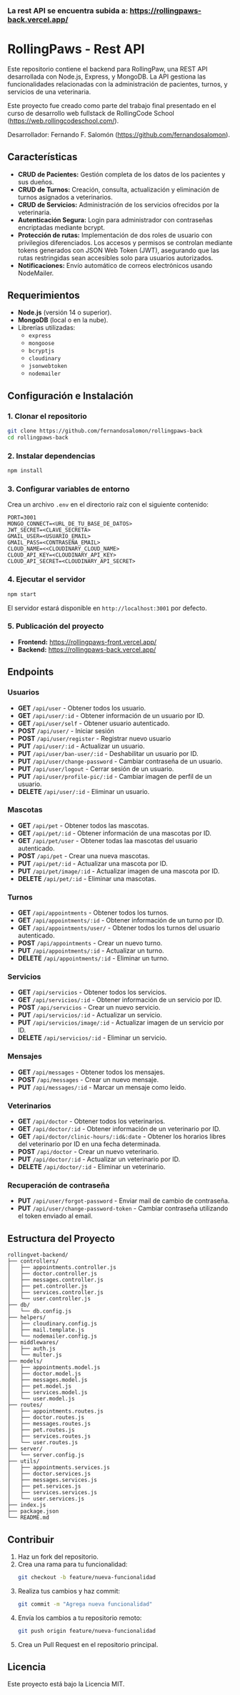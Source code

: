 
### La rest API se encuentra subida a: https://rollingpaws-back.vercel.app/

# RollingPaws - Rest API

Este repositorio contiene el backend para RollingPaw, una REST API desarrollada con Node.js, Express, y MongoDB. La API gestiona las funcionalidades relacionadas con la administración de pacientes, turnos, y servicios de una veterinaria.

Este proyecto fue creado como parte del trabajo final presentado en el curso de desarrollo web fullstack de RollingCode School (https://web.rollingcodeschool.com/).

Desarrollador: Fernando F. Salomón (https://github.com/fernandosalomon).

## Características

- **CRUD de Pacientes:** Gestión completa de los datos de los pacientes y sus dueños.
- **CRUD de Turnos:** Creación, consulta, actualización y eliminación de turnos asignados a veterinarios.
- **CRUD de Servicios:** Administración de los servicios ofrecidos por la veterinaria.
- **Autenticación Segura:** Login para administrador con contraseñas encriptadas mediante bcrypt.
- **Protección de rutas:** Implementación de dos roles de usuario con privilegios diferenciados. Los accesos y permisos se controlan mediante tokens generados con JSON Web Token (JWT), asegurando que las rutas restringidas sean accesibles solo para usuarios autorizados.
- **Notificaciones:** Envío automático de correos electrónicos usando NodeMailer.

## Requerimientos

- **Node.js** (versión 14 o superior).
- **MongoDB** (local o en la nube).
- Librerías utilizadas:
  - `express`
  - `mongoose`
  - `bcryptjs`
  - `cloudinary`
  - `jsonwebtoken`
  - `nodemailer`

## Configuración e Instalación

### 1. Clonar el repositorio
```bash
git clone https://github.com/fernandosalomon/rollingpaws-back
cd rollingpaws-back
```

### 2. Instalar dependencias
```bash
npm install
```

### 3. Configurar variables de entorno
Crea un archivo `.env` en el directorio raíz con el siguiente contenido:

```env
PORT=3001
MONGO_CONNECT=<URL_DE_TU_BASE_DE_DATOS>
JWT_SECRET=<CLAVE_SECRETA>
GMAIL_USER=<USUARIO_EMAIL>
GMAIL_PASS=<CONTRASEÑA_EMAIL>
CLOUD_NAME=<<CLOUDINARY_CLOUD_NAME>
CLOUD_API_KEY=<CLOUDINARY_API_KEY>
CLOUD_API_SECRET=<CLOUDINARY_API_SECRET>
```

### 4. Ejecutar el servidor
```bash
npm start
```

El servidor estará disponible en `http://localhost:3001` por defecto.

### 5. Publicación del proyecto
- **Frontend:** https://rollingpaws-front.vercel.app/
- **Backend:** https://rollingpaws-back.vercel.app/ 

## Endpoints

### Usuarios
- **GET** `/api/user` - Obtener todos los usuario.
- **GET** `/api/user/:id` - Obtener información de un usuario por ID.
- **GET** `/api/user/self` - Obtener usuario autenticado.
- **POST** `/api/user/` - Iniciar sesión
- **POST** `/api/user/register` - Registrar nuevo usuario
- **PUT** `/api/user/:id` - Actualizar un usuario.
- **PUT** `/api/user/ban-user/:id` - Deshabilitar un usuario por ID.
- **PUT** `/api/user/change-password` - Cambiar contraseña de un usuario.
- **PUT** `/api/user/logout` - Cerrar sesión de un usuario.
- **PUT** `/api/user/profile-pic/:id` - Cambiar imagen de perfil de un usuario.
- **DELETE** `/api/user/:id` - Eliminar un usuario.

### Mascotas
- **GET** `/api/pet` - Obtener todos las mascotas.
- **GET** `/api/pet/:id` - Obtener información de una mascotas por ID.
- **GET** `/api/pet/user` - Obtener todas laa mascotas del usuario autenticado.
- **POST** `/api/pet` - Crear una nueva mascotas.
- **PUT** `/api/pet/:id` - Actualizar una mascota por ID.
- **PUT** `/api/pet/image/:id` - Actualizar imagen de una mascota por ID.
- **DELETE** `/api/pet/:id` - Eliminar una mascotas.

### Turnos
- **GET** `/api/appointments` - Obtener todos los turnos.
- **GET** `/api/appointments/:id` - Obtener información de un turno por ID.
- **GET** `/api/appointments/user/` - Obtener todos los turnos del usuario autenticado.
- **POST** `/api/appointments` - Crear un nuevo turno.
- **PUT** `/api/appointments/:id` - Actualizar un turno.
- **DELETE** `/api/appointments/:id` - Eliminar un turno.

### Servicios
- **GET** `/api/servicios` - Obtener todos los servicios.
- **GET** `/api/servicios/:id` - Obtener información de un servicio por ID.
- **POST** `/api/servicios` - Crear un nuevo servicio.
- **PUT** `/api/servicios/:id` - Actualizar un servicio.
- **PUT** `/api/servicios/image/:id` - Actualizar imagen de un servicio por ID.
- **DELETE** `/api/servicios/:id` - Eliminar un servicio.

### Mensajes
- **GET** `/api/messages` - Obtener todos los mensajes.
- **POST** `/api/messages` - Crear un nuevo mensaje.
- **PUT** `/api/messages/:id` - Marcar un mensaje como leido.

### Veterinarios
- **GET** `/api/doctor` - Obtener todos los veterinarios.
- **GET** `/api/doctor/:id` - Obtener información de un veterinario por ID.
- **GET** `/api/doctor/clinic-hours/:id&:date` - Obtener los horarios libres del veterinario por ID en una fecha determinada.
- **POST** `/api/doctor` - Crear un nuevo veterinario.
- **PUT** `/api/doctor/:id` - Actualizar un veterinario por ID.
- **DELETE** `/api/doctor/:id` - Eliminar un veterinario.

### Recuperación de contraseña
- **PUT** `/api/user/forgot-password` - Enviar mail de cambio de contraseña.
- **PUT** `/api/user/change-password-token` - Cambiar contraseña utilizando el token enviado al email.

## Estructura del Proyecto

```
rollingvet-backend/
├── controllers/
│   ├── appointments.controller.js
│   ├── doctor.controller.js
│   ├── messages.controller.js
│   ├── pet.controller.js
│   ├── services.controller.js
│   └── user.controller.js
├── db/
│   └── db.config.js
├── helpers/
│   ├── cloudinary.config.js
│   ├── mail.template.js
│   └── nodemailer.config.js
├── middlewares/
│   ├── auth.js
│   └── multer.js
├── models/
│   ├── appointments.model.js
│   ├── doctor.model.js
│   ├── messages.model.js
│   ├── pet.model.js
│   ├── services.model.js
│   └── user.model.js
├── routes/
│   ├── appointments.routes.js
│   ├── doctor.routes.js
│   ├── messages.routes.js
│   ├── pet.routes.js
│   ├── services.routes.js
│   └── user.routes.js
├── server/
│   └── server.config.js
├── utils/
│   ├── appointments.services.js
│   ├── doctor.services.js
│   ├── messages.services.js
│   ├── pet.services.js
│   ├── services.services.js
│   └── user.services.js
├── index.js
├── package.json
└── README.md
```

## Contribuir

1. Haz un fork del repositorio.
2. Crea una rama para tu funcionalidad:
    ```bash
    git checkout -b feature/nueva-funcionalidad
    ```
3. Realiza tus cambios y haz commit:
    ```bash
    git commit -m "Agrega nueva funcionalidad"
    ```
4. Envía los cambios a tu repositorio remoto:
    ```bash
    git push origin feature/nueva-funcionalidad
    ```
5. Crea un Pull Request en el repositorio principal.

## Licencia

Este proyecto está bajo la Licencia MIT.